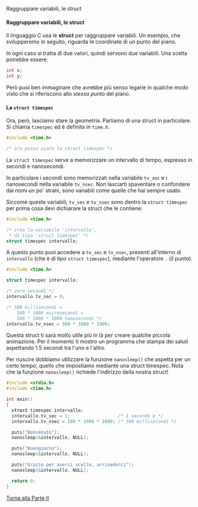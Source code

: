 Raggruppare variabili, le struct


#### Raggruppare variabili, le struct

Il linguaggio C usa le **struct** per raggruppare
variabili. Un esempio, che svilupperemo in seguito,
riguarda le coordinate di un punto del piano.

In ogni caso si tratta di due valori, quindi servono due variabili.
Una scelta potrebbe essere:

```c
int x;
int y;
```

Però puoi ben immaginare che avrebbe più senso legarle in qualche modo
visto che si riferiscono allo *stesso punto* del piano.

#### La `struct timespec`

Ora, però, lasciamo stare la geometria.
Parliamo di una struct in particolare. Si chiama `timespec` ed è definita
in `time.h`.

```c
#include <time.h>

/* ora posso usare la struct timespec */
```

La `struct timespec` serve a memorizzare
un intervallo di tempo, espresso in secondi e nanosecondi.

In particolare i secondi sono memorizzati nella variabile `tv_sec`
e i nanosecondi nella variabile `tv_nsec`.
Non lasciarti spaventare o confondere dai nomi un po'
strani, sono variabili come quelle che hai sempre usato.

Siccome queste variabili, `tv_sec` e `tv_nsec`
sono dentro la `struct timespec` per prima cosa devi
dichiarare la struct che le contiene:

```c
#include <time.h>

/* crea la variabile 'intervallo',
 * di tipo 'struct timespec' */
struct timespec intervallo;
```

A questo punto puoi accedere a `tv_sec` e `tv_nsec`, presenti all'interno
di `intervallo` (che è di tipo `struct timespec`), mediante l'operatore `.` (il punto).

```c
#include <time.h>

struct timespec intervallo;

/* zero secondi */
intervallo.tv_sec = 0;

/* 500 millisecondi =
    500 * 1000 microsecondi =
    500 * 1000 * 1000 nanosecondi */
intervallo.tv_nsec = 500 * 1000 * 1000;
```

Questa struct ti sarà molto utile più in là per
creare qualche piccola animazione. Per il momento ti mostro un programma
che stampa dei saluti aspettando 1.5 secondi tra l'uno e l'altro.

Per riuscire dobbiamo utilizzare la funzione `nanosleep()` che aspetta
per un certo tempo, quello che impostiamo mediante una struct timespec.
Nota che la funzione `nanosleep()` richiede l'indirizzo della nostra struct!

```c
#include <stdio.h>
#include <time.h>

int main()
{
  struct timespec intervallo;
  intervallo.tv_sec = 1;                  /* 1 secondo e */
  intervallo.tv_nsec = 500 * 1000 * 1000; /* 500 millisecondi */

  puts("Benvenuto");
  nanosleep(&intervallo, NULL);

  puts("Buongiorno");
  nanosleep(&intervallo, NULL);

  puts("Grazie per averci scelto, arrivederci");
  nanosleep(&intervallo, NULL);

  return 0;
}
```

<a href="/activities/2">Torna alla Parte II</a>
